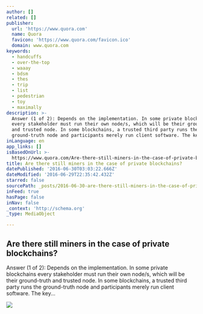 ```yaml
---
author: []
related: []
publisher:
  url: 'https://www.quora.com'
  name: Quora
  favicon: 'https://www.quora.com/favicon.ico'
  domain: www.quora.com
keywords:
  - handcuffs
  - over-the-top
  - waaay
  - bdsm
  - thes
  - trip
  - list
  - pedestrian
  - toy
  - maximally
description: >-
  Answer (1 of 2): Depends on the implementation. In some private blockchains
  every stakeholder must run their own node/s, which will be their ground-truth
  and trusted node. In some blockchains, a trusted third party runs the
  ground-truth node and participants merely run client software. The key...
inLanguage: en
app_links: []
isBasedOnUrl: >-
  https://www.quora.com/Are-there-still-miners-in-the-case-of-private-blockchains
title: Are there still miners in the case of private blockchains?
datePublished: '2016-06-30T03:03:22.666Z'
dateModified: '2016-06-29T22:35:42.432Z'
starred: false
sourcePath: _posts/2016-06-30-are-there-still-miners-in-the-case-of-private-blockchains.md
inFeed: true
hasPage: false
inNav: false
_context: 'http://schema.org'
_type: MediaObject

---
```

<article style=""><h1>Are there still miners in the case of private blockchains?</h1><p>Answer (1 of 2): Depends on the implementation. In some private blockchains every stakeholder must run their own node/s, which will be their ground-truth and trusted node. In some blockchains, a trusted third party runs the ground-truth node and participants merely run client software. The key...</p><img src="https://qsf.ec.quoracdn.net/-images.new_grid.fb_share_default.pnge6dde9cfa6e03c43.png" /></article>